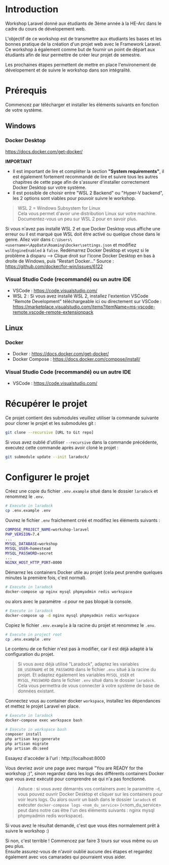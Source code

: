 # Introduction

Workshop Laravel donné aux étudiants de 3ème année à la HE-Arc dans le cadre du cours de dévelopement web.

L'objectif de ce workshop est de transmettre aux étudiants les bases et les bonnes pratique de la création d'un projet web avec le Framework Laravel. Ce workshop à également comme but de fournir un point de départ aux étudiants afin de leur permettre de créer leur projet de semestre.

Les prochaines étapes permettent de mettre en place l'environement de dévelopement et de suivre le workshop dans son intégralité.

# Prérequis

Commencez par télécharger et installer les éléments suivants en fonction de votre système.

## Windows

### Docker Desktop
https://docs.docker.com/get-docker/

**IMPORTANT**
- Il est important de lire et compléter la section **"System requirements"**, il est également fortement recommandé de lire et suivre tous les autres chapitres de cette page afin de s'assurer d'installer correctement Docker Desktop sur votre système.
- Il est possible de choisir entre "WSL 2 Backend" ou "Hyper-V backend", les 2 options sont viables pour pouvoir suivre le workshop.

> WSL 2 = Windows Subsystem for Linux  
> Cela vous permet d'avoir une distribution Linux sur votre machine.  
> Documentez-vous un peu sur WSL 2 pour en savoir plus.  

Si vous n'avez pas installé WSL 2 et que Docker Desktop vous affiche une erreur ou il est marqué que WSL doit être activé ou quelque chose dans le genre.
Allez voir dans `C:\Users\<username>\AppData\Roaming\Docker\settings.json` et modifiez `wslEngineEnabled` à `false`.
Redémarrez Docker Desktop et voyez si le problème à disparu --> Clique droit sur l'icone Docker Desktop en bas à droite de Windows, puis "Restart Docker..."
Source : https://github.com/docker/for-win/issues/6122

### Visual Studio Code (recommandé) ou un autre IDE
- VSCode : https://code.visualstudio.com/
- WSL 2 : Si vous avez installé WSL 2, installez l'extention VSCode "Remote Development" téléchargeable ici ou directement sur VSCode : https://marketplace.visualstudio.com/items?itemName=ms-vscode-remote.vscode-remote-extensionpack

## Linux

### Docker
- Docker : https://docs.docker.com/get-docker/
- Docker Compose : https://docs.docker.com/compose/install/

### Visual Studio Code (recommandé) ou un autre IDE
- VSCode : https://code.visualstudio.com/

# Récupérer le projet

Ce projet contient des submodules veuillez utiliser la commande suivante pour cloner le projet et les submodules git :  
```bash
git clone --recursive [URL to Git repo]
```

Si vous avez oublié d'utiliser `--recursive` dans la commande précédente, executez cette commande après avoir cloné le projet :  
```bash
git submodule update --init laradock/
```

# Configurer le projet

Créez une copie du fichier `.env.example` situé dans le dossier `laradock` et renommez le `.env`.  
```bash
# Execute in laradock
cp .env.example .env
```

Ouvrez le fichier `.env` fraichement créé et modifiez les éléments suivants :
```bash
COMPOSE_PROJECT_NAME=workshop-laravel
PHP_VERSION=7.4
...
MYSQL_DATABASE=workshop
MYSQL_USER=homestead
MYSQL_PASSWORD=secret
...
NGINX_HOST_HTTP_PORT=8000
```

Démarrez les containers Docker utile au projet (cela peut prendre quelques minutes la première fois, c'est normal).
```bash
# Execute in laradock
docker-compose up nginx mysql phpmyadmin redis workspace
```

ou alors avec le paramètre `-d` pour ne pas bloqué la console.
```bash
# Execute in laradock
docker-compose up -d nginx mysql phpmyadmin redis workspace
```

Copiez le fichier `.env.example` à la racine du projet et renommez le `.env`.
```bash
# Execute in project root
cp .env.example .env
```
Le contenu de ce fichier n'est pas à modifier, car il est déjà adapté à la configuration du projet.
> Si vous avez déjà utilisé "Laradock", adaptez les variables `DB_USERNAME` et `DB_PASSWORD` dans le fichier `.env` situé à la racine du projet. Et adaptez également les variables `MYSQL_USER` et `MYSQL_PASSWORD` dans le fichier `.env` situé dans le dossier `laradock`. Cela vous permettra de vous connecter à votre système de base de données existant.

Connectez vous au container docker `workspace`, installez les dépendances et mettez le projet Laravel en place.
```bash
# Execute in laradock
docker-compose exec workspace bash
```

```bash
# Execute in workspace bash
composer install
php artisan key:generate
php artisan migrate
php artisan db:seed
```

Essayez d'accéder à l'url : http://localhost:8000

Vous devriez avoir une page avec marqué "You are READY for the workshop ;)", sinon regardez dans les logs des différents containers Docker que vous avez exécuté pour comprendre se qui n'a pas fonctionné.
> Astuce : si vous avez démarrés vos containers avec le paramètre `-d`, vous pouvez ouvrir Docker Desktop et cliquer sur les containers pour voir leurs logs. Ou alors ouvrir un bash dans le dossier `laradock` et exécuter `docker-compose logs <nom_du_service>` (<nom_du_service> peut dans notre cas être l'un des éléments suivants : nginx mysql phpmyadmin redis workspace).

Si vous avez le résultat demandé, c'est que vous êtes normalement prêt à suivre le workshop :)

Si non, c'est terrible ! Commencez par faire 3 tours sur vous même ou un peu plus.  
Ensuite assurez-vous de n'avoir oublié aucune des étapes et regardez également avec vos camarades qui pourraient vous aider.
